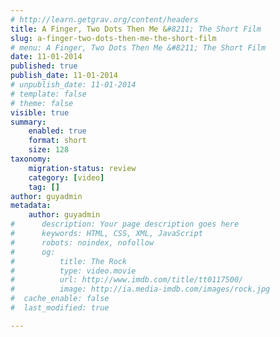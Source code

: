 ```yaml
---
# http://learn.getgrav.org/content/headers
title: A Finger, Two Dots Then Me &#8211; The Short Film
slug: a-finger-two-dots-then-me-the-short-film
# menu: A Finger, Two Dots Then Me &#8211; The Short Film
date: 11-01-2014
published: true
publish_date: 11-01-2014
# unpublish_date: 11-01-2014
# template: false
# theme: false
visible: true
summary:
    enabled: true
    format: short
    size: 128
taxonomy:
    migration-status: review
    category: [video]
    tag: []
author: guyadmin
metadata:
    author: guyadmin
#      description: Your page description goes here
#      keywords: HTML, CSS, XML, JavaScript
#      robots: noindex, nofollow
#      og:
#          title: The Rock
#          type: video.movie
#          url: http://www.imdb.com/title/tt0117500/
#          image: http://ia.media-imdb.com/images/rock.jpg
#  cache_enable: false
#  last_modified: true

---
```


